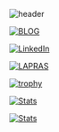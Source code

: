 ![header](https://pbs.twimg.com/profile_banners/1080171052595011585/1594366060/1500x500)

[![BLOG](https://img.shields.io/badge/BLOG-yopinoji.com-008080)](https://yopinoji.com/)
<!-- [![TWITTER](https://img.shields.io/badge/Twitter-@yopinoji-1DA1F2)](https://twitter.com/yopinoji)  -->
[![LinkedIn](https://img.shields.io/badge/LinkedIn-Profile-106090)](https://www.linkedin.com/in/masaki-yoshiiwa-995a25156?lipi=urn%3Ali%3Apage%3Ad_flagship3_profile_view_base_contact_details%3BdvAjKNgdR8mfWcDLAVxUNg%3D%3D)

[![LAPRAS](https://img.shields.io/badge/LAPRAS-Portfolio-003089)](https://lapras.com/public/DH44BT7)              

[![trophy](https://github-profile-trophy.vercel.app/?username=yopinoji&theme=gruvbox)](https://github.com/ryo-ma/github-profile-trophy)

[![Stats](https://github-readme-stats.vercel.app/api?username=YopiNoji&theme=gruvbox&show_icons=true&count_private=true&hide=stars&hide_border=true)](https://github.com/anuraghazra/github-readme-stats)

[![Stats](https://github-readme-stats.vercel.app/api/top-langs/?username=yopinoji&theme=gruvbox&hide_border=true)](https://github.com/anuraghazra/github-readme-stats)
